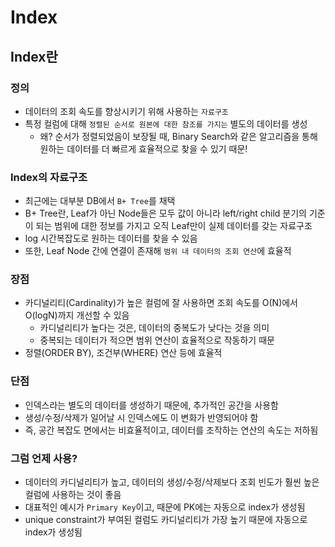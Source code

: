 # Index

## Index란

### 정의

* 데이터의 조회 속도를 향상시키기 위해 사용하는 `자료구조`
* 특정 컬럼에 대해 `정렬된 순서로 원본에 대한 참조를 가지는` 별도의 데이터를 생성
  * 왜? 순서가 정렬되었음이 보장될 때, Binary Search와 같은 알고리즘을 통해 원하는 데이터를 더 빠르게 효율적으로 찾을 수 있기 때문!

### Index의 자료구조

* 최근에는 대부분 DB에서 `B+ Tree`를 채택
* B+ Tree란, Leaf가 아닌 Node들은 모두 값이 아니라 left/right child 분기의 기준이 되는 범위에 대한 정보를 가지고 오직 Leaf만이 실제 데이터를 갖는 자료구조
* log 시간복잡도로 원하는 데이터를 찾을 수 있음
* 또한, Leaf Node 간에 연결이 존재해 `범위 내 데이터의 조회 연산`에 효율적

### 장점

* 카디널리티(Cardinality)가 높은 컬럼에 잘 사용하면 조회 속도를 O(N)에서 O(logN)까지 개선할 수 있음
  * 카디널리티가 높다는 것은, 데이터의 중복도가 낮다는 것을 의미
  * 중복되는 데이터가 적으면 범위 연산이 효율적으로 작동하기 때문
* 정렬(ORDER BY), 조건부(WHERE) 연산 등에 효율적

### 단점

* 인덱스라는 별도의 데이터를 생성하기 때문에, 추가적인 공간을 사용함
* 생성/수정/삭제가 일어날 시 인덱스에도 이 변화가 반영되어야 함
* 즉, 공간 복잡도 면에서는 비효율적이고, 데이터를 조작하는 연산의 속도는 저하됨

### 그럼 언제 사용?

* 데이터의 카디널리티가 높고, 데이터의 생성/수정/삭제보다 조회 빈도가 훨씬 높은 컬럼에 사용하는 것이 좋음
* 대표적인 예시가 `Primary Key`이고, 때문에 PK에는 자동으로 index가 생성됨
* unique constraint가 부여된 컬럼도 카디널리티가 가장 높기 때문에 자동으로 index가 생성됨
